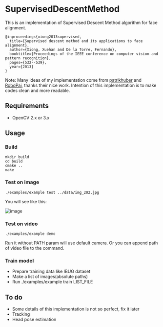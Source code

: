 # SupervisedDescentMethod
This is an implementation of Supervised Descent Method algorithm for face alignment.
```
@inproceedings{xiong2013supervised,
  title={Supervised descent method and its applications to face alignment},
  author={Xiong, Xuehan and De la Torre, Fernando},
  booktitle={Proceedings of the IEEE conference on computer vision and pattern recognition},
  pages={532--539},
  year={2013}
}
```
Note: Many ideas of my implementation come from [patrikhuber](https://github.com/patrikhuber/superviseddescent) and [RoboPai](https://github.com/RoboPai/sdm), thanks their nice work. Intention of this implementation is to make codes clean and more readable.

## Requirements
* OpenCV 2.x or 3.x

## Usage
### Build
```
mkdir build
cd build
cmake ..
make
```

### Test on image
```
./examples/example test ../data/img_202.jpg
```
You will see like this:

![image](https://github.com/laughteroverflow/SupervisedDescentMethod/raw/master/data/img_202_out.jpg)

### Test on video
```
./examples/example demo
```
Run it without PATH param will use default camera.
Or you can append path of video file to the command.

### Train model
* Prepare training data like IBUG dataset
* Make a list of images(absolute paths)
* Run ./examples/example train LIST_FILE

## To do
* Some details of this implementation is not so perfect, fix it later
* Tracking
* Head pose estimation
